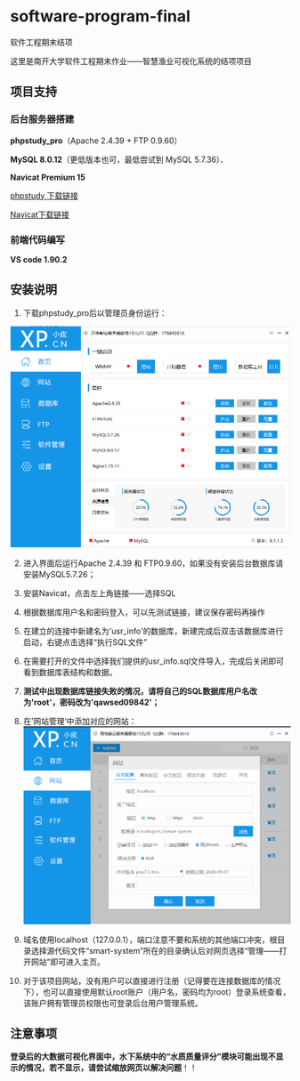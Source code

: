 # software-program-final
软件工程期末结项

这里是南开大学软件工程期末作业——智慧渔业可视化系统的结项项目

## 项目支持
### 后台服务器搭建

**phpstudy_pro**（Apache 2.4.39 + FTP 0.9.60）

**MySQL 8.0.12**（更低版本也可，最低尝试到 MySQL 5.7.36）、

**Navicat Premium 15**

[phpstudy 下载链接](https://www.xp.cn/download.html)

[Navicat下载链接](https://navicat.com.cn/products)

### 前端代码编写

**VS code 1.90.2**

## 安装说明

1. 下载phpstudy_pro后以管理员身份运行：

![image-20240628074203027](fig/image-20240628074203027.png)

2. 进入界面后运行Apache 2.4.39 和 FTP0.9.60，如果没有安装后台数据库请安装MySQL5.7.26；

3. 安装Navicat，点击左上角链接——选择SQL

4. 根据数据库用户名和密码登入，可以先测试链接，建议保存密码再操作

5. 在建立的连接中新建名为'usr_info'的数据库，新建完成后双击该数据库进行启动，右键点击选择“执行SQL文件”
6. 在需要打开的文件中选择我们提供的usr_info.sql文件导入，完成后关闭即可看到数据库表结构和数据。
7. **测试中出现数据库链接失败的情况，请将自己的SQL数据库用户名改为'root'，密码改为'qawsed09842'；**
8. 在’网站管理‘中添加对应的网站：![image-20240628092120755](fig/image-20240628092120755.png)

9. 域名使用localhost（127.0.0.1），端口注意不要和系统的其他端口冲突，根目录选择源代码文件“smart-system”所在的目录确认后对网页选择“管理——打开网站”即可进入主页。
10. 对于该项目网站，没有用户可以直接进行注册（记得要在连接数据库的情况下），也可以直接使用默认root账户（用户名，密码均为root）登录系统查看，该账户拥有管理员权限也可登录后台用户管理系统。

## 注意事项

**登录后的大数据可视化界面中，水下系统中的“水质质量评分”模块可能出现不显示的情况，若不显示，请尝试缩放网页以解决问题**！！
